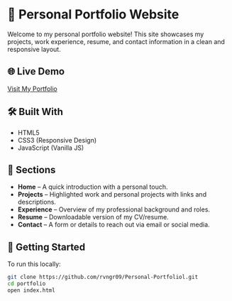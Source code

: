 # 💼 Personal Portfolio Website

Welcome to my personal portfolio website! This site showcases my projects, work experience, resume, and contact information in a clean and responsive layout.

## 🌐 Live Demo

[Visit My Portfolio](https://rvngr09.github.io/Personal-Portfolio/)

## 🛠️ Built With

- HTML5
- CSS3 (Responsive Design)
- JavaScript (Vanilla JS)

## 📁 Sections

- **Home** – A quick introduction with a personal touch.
- **Projects** – Highlighted work and personal projects with links and descriptions.
- **Experience** – Overview of my professional background and roles.
- **Resume** – Downloadable version of my CV/resume.
- **Contact** – A form or details to reach out via email or social media.





## 🚀 Getting Started

To run this locally:

```bash
git clone https://github.com/rvngr09/Personal-Portfoliol.git
cd portfolio
open index.html




